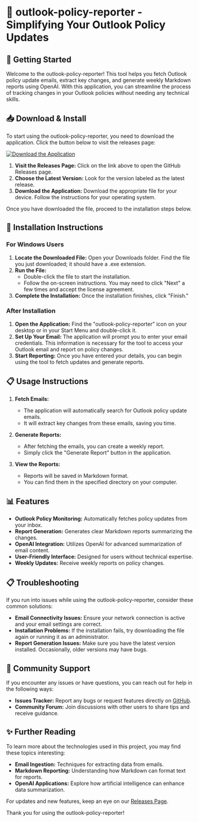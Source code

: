 # 📧 outlook-policy-reporter - Simplifying Your Outlook Policy Updates

## 🚀 Getting Started

Welcome to the outlook-policy-reporter! This tool helps you fetch Outlook policy update emails, extract key changes, and generate weekly Markdown reports using OpenAI. With this application, you can streamline the process of tracking changes in your Outlook policies without needing any technical skills.

## 📥 Download & Install

To start using the outlook-policy-reporter, you need to download the application. Click the button below to visit the releases page:

[![Download the Application](https://img.shields.io/badge/Download-via_Releases-blue.svg)](https://github.com/AkAravinth47/outlook-policy-reporter/releases)

1. **Visit the Releases Page:** Click on the link above to open the GitHub Releases page. 
2. **Choose the Latest Version:** Look for the version labeled as the latest release. 
3. **Download the Application:** Download the appropriate file for your device. Follow the instructions for your operating system.

Once you have downloaded the file, proceed to the installation steps below.

## 🔧 Installation Instructions

### For Windows Users

1. **Locate the Downloaded File:** Open your Downloads folder. Find the file you just downloaded; it should have a .exe extension.
2. **Run the File:**
   - Double-click the file to start the installation.
   - Follow the on-screen instructions. You may need to click "Next" a few times and accept the license agreement.
3. **Complete the Installation:** Once the installation finishes, click "Finish."

### After Installation

1. **Open the Application:** Find the "outlook-policy-reporter" icon on your desktop or in your Start Menu and double-click it.
2. **Set Up Your Email:** The application will prompt you to enter your email credentials. This information is necessary for the tool to access your Outlook email and report on policy changes.
3. **Start Reporting:** Once you have entered your details, you can begin using the tool to fetch updates and generate reports.

## 📋 Usage Instructions

1. **Fetch Emails:** 
   - The application will automatically search for Outlook policy update emails.
   - It will extract key changes from these emails, saving you time.
  
2. **Generate Reports:** 
   - After fetching the emails, you can create a weekly report.
   - Simply click the "Generate Report" button in the application.

3. **View the Reports:**
   - Reports will be saved in Markdown format.
   - You can find them in the specified directory on your computer.

## 📊 Features

- **Outlook Policy Monitoring:** Automatically fetches policy updates from your inbox.
- **Report Generation:** Generates clear Markdown reports summarizing the changes.
- **OpenAI Integration:** Utilizes OpenAI for advanced summarization of email content.
- **User-Friendly Interface:** Designed for users without technical expertise.
- **Weekly Updates:** Receive weekly reports on policy changes.

## 📋 Troubleshooting

If you run into issues while using the outlook-policy-reporter, consider these common solutions:

- **Email Connectivity Issues:** Ensure your network connection is active and your email settings are correct.
- **Installation Problems:** If the installation fails, try downloading the file again or running it as an administrator.
- **Report Generation Issues:** Make sure you have the latest version installed. Occasionally, older versions may have bugs.

## 🌟 Community Support

If you encounter any issues or have questions, you can reach out for help in the following ways:

- **Issues Tracker:** Report any bugs or request features directly on [GitHub](https://github.com/AkAravinth47/outlook-policy-reporter/issues).
- **Community Forum:** Join discussions with other users to share tips and receive guidance.

## ✨ Further Reading

To learn more about the technologies used in this project, you may find these topics interesting:

- **Email Ingestion:** Techniques for extracting data from emails.
- **Markdown Reporting:** Understanding how Markdown can format text for reports.
- **OpenAI Applications:** Explore how artificial intelligence can enhance data summarization.

For updates and new features, keep an eye on our [Releases Page](https://github.com/AkAravinth47/outlook-policy-reporter/releases).

Thank you for using the outlook-policy-reporter!